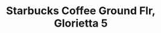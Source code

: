---
addr: ' Ground Flr, Glorietta 5'
city: Makati City
country: Philippines
description: Ground Flr, Glorietta 5 (at North Dr & East Dr) 1226 Makati City Makati
  City
id: 4f99f075e4b03d140afb653e
lat: 14.55126196508626
lng: 121.0274053154587
title: Starbucks Coffee Ground Flr, Glorietta 5
venue: Starbucks Coffee
---